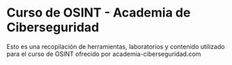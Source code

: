 # Curso de OSINT - Academia de Ciberseguridad
Esto es una recopilación de herramientas, laboratorios y contenido utilizado para el curso de OSINT ofrecido por academia-ciberseguridad.com



